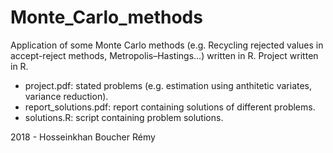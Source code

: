 # Monte_Carlo_methods
Application of some Monte Carlo methods (e.g. Recycling rejected values in accept-reject methods, Metropolis–Hastings...) written in R.
Project written in R.

- project.pdf: stated problems (e.g. estimation using anthitetic variates, variance reduction).
- report_solutions.pdf: report containing solutions of different problems.
- solutions.R: script containing problem solutions.



2018 - Hosseinkhan Boucher Rémy

